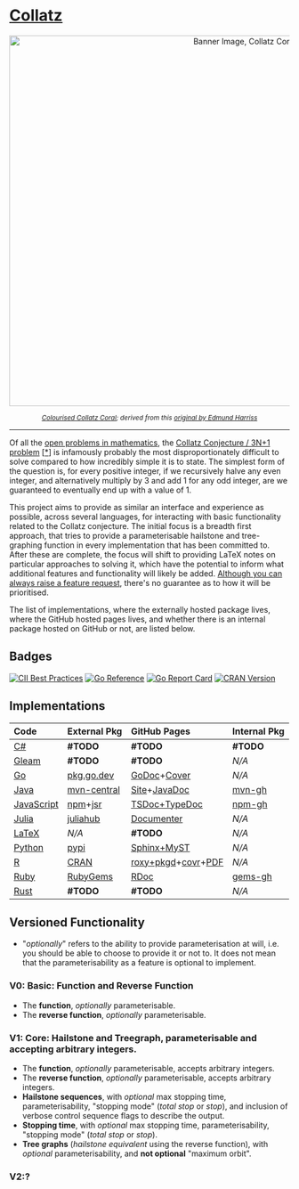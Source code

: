 # [Collatz](https://github.com/Skenvy/Collatz)
<p align="center"><picture>
  <source media="(prefers-color-scheme: dark)" srcset="https://raw.githubusercontent.com/wiki/Skenvy/Collatz/.meta/banners/modifications/_Main_dark.png"/>
  <img alt="Banner Image, Collatz Coral" src="https://raw.githubusercontent.com/wiki/Skenvy/Collatz/.meta/banners/modifications/_Main_light.png" width=830 height=666/>
</picture></p>
<sub><p align="center"><i>
  <a href="https://github.com/Skenvy/Collatz/blob/main/.meta/banners/README.md">Colourised Collatz Coral</a>; derived from this
  <a href="https://twitter.com/Gelada/status/846751901756653568">original by Edmund Harriss</a>
</i></p></sub>

---
Of all the [open problems in mathematics](https://en.wikipedia.org/wiki/List_of_unsolved_problems_in_mathematics), the [Collatz Conjecture / 3N+1 problem](https://en.wikipedia.org/wiki/Collatz_conjecture) [[*](https://mathworld.wolfram.com/CollatzProblem.html)] is infamously probably the most disproportionately difficult to solve compared to how incredibly simple it is to state.
The simplest form of the question is, for every positive integer, if we recursively halve any even integer, and alternatively multiply by 3 and add 1 for any odd integer, are we guaranteed to eventually end up with a value of 1.

This project aims to provide as similar an interface and experience as possible, across several languages, for interacting with basic functionality related to the Collatz conjecture.
The initial focus is a breadth first approach, that tries to provide a parameterisable hailstone and tree-graphing function in every implementation that has been committed to.
After these are complete, the focus will shift to providing LaTeX notes on particular approaches to solving it, which have the potential to inform what additional features and functionality will likely be added.
[Although you can always raise a feature request](https://github.com/Skenvy/Collatz/issues/new?assignees=&labels=enhancement&projects=&template=feature-request.yaml), there's no guarantee as to how it will be prioritised.

The list of implementations, where the externally hosted package lives, where the GitHub hosted pages lives, and whether there is an internal package hosted on GitHub or not, are listed below.
## Badges
[![CII Best Practices](https://bestpractices.coreinfrastructure.org/projects/6311/badge)](https://bestpractices.coreinfrastructure.org/projects/6311)
[![Go Reference](https://pkg.go.dev/badge/github.com/Skenvy/Collatz/go.svg)](https://pkg.go.dev/github.com/Skenvy/Collatz/go)
[![Go Report Card](https://goreportcard.com/badge/github.com/Skenvy/Collatz/go)](https://goreportcard.com/report/github.com/Skenvy/Collatz/go)
[![CRAN Version](https://www.r-pkg.org/badges/version/collatz)](https://cran.r-project.org/package=collatz)
## Implementations
| Code | External Pkg | GitHub Pages | Internal Pkg |
| :--- | :---         | :---         | :---         |
| [C#](https://github.com/Skenvy/Collatz/tree/main/C%23) | **#TODO** | **#TODO** | **#TODO** |
| [Gleam](https://github.com/Skenvy/Collatz/tree/main/gleam) | **#TODO** | **#TODO** | _N/A_ |
| [Go](https://github.com/Skenvy/Collatz/tree/main/go) | [pkg.go.dev](https://pkg.go.dev/github.com/Skenvy/Collatz/go) | [GoDoc](https://skenvy.github.io/Collatz/go/)+[Cover](https://skenvy.github.io/Collatz/go/coverage.html) | _N/A_ |
| [Java](https://github.com/Skenvy/Collatz/tree/main/java) | [mvn-central](https://search.maven.org/artifact/io.github.skenvy/collatz) | [Site](https://skenvy.github.io/Collatz/java/)+[JavaDoc](https://skenvy.github.io/Collatz/java/apidocs/io/github/skenvy/package-summary.html) | [mvn-gh](https://github.com/Skenvy/Collatz/packages/1445255) |
| [JavaScript](https://github.com/Skenvy/Collatz/tree/main/javascript) | [npm](https://www.npmjs.com/package/@skenvy/collatz)+[jsr](https://jsr.io/@skenvy/collatz) | [TSDoc+TypeDoc](https://skenvy.github.io/Collatz/javascript) | [npm-gh](https://github.com/Skenvy/Collatz/pkgs/npm/collatz) |
| [Julia](https://github.com/Skenvy/Collatz/tree/main/julia) | [juliahub](https://juliahub.com/ui/Packages/Collatz/UmeZE) | [Documenter](https://skenvy.github.io/Collatz/julia/) | _N/A_ |
| [LaTeX](https://github.com/Skenvy/Collatz/tree/main/LaTeX) | _N/A_ | **#TODO** | _N/A_ |
| [Python](https://github.com/Skenvy/Collatz/tree/main/python) | [pypi](https://pypi.org/project/collatz/) | [Sphinx+MyST](https://skenvy.github.io/Collatz/python/) | _N/A_ |
| [R](https://github.com/Skenvy/Collatz/tree/main/R) | [CRAN](https://cran.r-project.org/package=collatz) | [roxy+pkgd](https://skenvy.github.io/Collatz/R/)+[covr](https://skenvy.github.io/Collatz/R/covr/Collatz-report.html)+[PDF](https://skenvy.github.io/Collatz/R/pdf/) | _N/A_ |
| [Ruby](https://github.com/Skenvy/Collatz/tree/main/ruby) | [RubyGems](https://rubygems.org/gems/collatz) | [RDoc](https://skenvy.github.io/Collatz/ruby/) | [gems-gh](https://github.com/Skenvy/Collatz/packages/1636643) |
| [Rust](https://github.com/Skenvy/Collatz/tree/main/rust) | **#TODO** | **#TODO** | _N/A_ |
## Versioned Functionality
* "_optionally_" refers to the ability to provide parameterisation at will, i.e. you should be able to choose to provide it or not to. It does not mean that the parameterisability as a feature is optional to implement.
### V0: Basic: Function and Reverse Function
* The **function**, _optionally_ parameterisable.
* The **reverse function**, _optionally_ parameterisable.
### V1: Core: Hailstone and Treegraph, parameterisable and accepting arbitrary integers.
* The **function**, _optionally_ parameterisable, accepts arbitrary integers.
* The **reverse function**, _optionally_ parameterisable, accepts arbitrary integers.
* **Hailstone sequences**, with _optional_ max stopping time, parameterisability, "stopping mode" (_total stop_ or _stop_), and inclusion of verbose control sequence flags to describe the output.
* **Stopping time**, with _optional_ max stopping time, parameterisability, "stopping mode" (_total stop_ or _stop_).
* **Tree graphs** (_hailstone equivalent_ using the reverse function), with _optional_ parameterisability, and **not optional** "maximum orbit".
### V2:?
